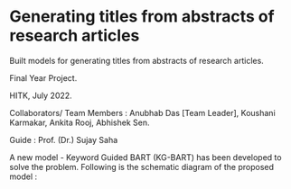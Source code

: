 # Generating titles from abstracts of research articles

Built models for generating titles from abstracts of research articles. 

Final Year Project.

HITK, July 2022.

Collaborators/ Team Members :
Anubhab Das [Team Leader],
Koushani Karmakar,
Ankita Rooj,
Abhishek Sen.

Guide : Prof. (Dr.) Sujay Saha

A new model - Keyword Guided BART (KG-BART) has been developed to solve the problem. Following is the schematic diagram of the proposed model :
